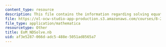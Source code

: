 ```yaml
---
content_type: resource
description: This file contains the information regarding solving equations of motion.
file: https://ol-ocw-studio-app-production.s3.amazonaws.com/courses/8-223-classical-mechanics-ii-january-iap-2017/af3e5287066dadc5488e5051ad8565a7_EoM_NDSolve.nb
file_type: application/mathematica
resourcetype: Other
title: EoM_NDSolve.nb
uid: af3e5287-066d-adc5-488e-5051ad8565a7
---
```

